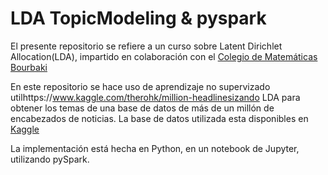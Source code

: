 # LDA TopicModeling & pyspark

El presente repositorio se refiere a un curso sobre Latent Dirichlet Allocation(LDA), impartido en colaboración con el [Colegio de Matemáticas Bourbaki](https://www.colegio-bourbaki.com/) 

En este repositorio se hace uso de aprendizaje no supervizado utilhttps://www.kaggle.com/therohk/million-headlinesizando LDA para obtener los temas de una base de datos de más de un millón de encabezados de noticias.
La base de datos utilizada esta disponibles en [Kaggle](https://www.kaggle.com/therohk/million-headlines)

La implementación está hecha en Python, en un notebook de Jupyter, utilizando pySpark.
